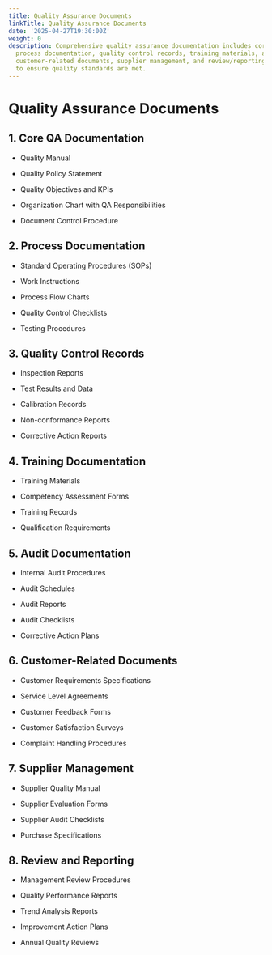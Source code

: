 ```yaml
---
title: Quality Assurance Documents
linkTitle: Quality Assurance Documents
date: '2025-04-27T19:30:00Z'
weight: 0
description: Comprehensive quality assurance documentation includes core QA documents,
  process documentation, quality control records, training materials, audit procedures,
  customer-related documents, supplier management, and review/reporting processes
  to ensure quality standards are met.
---
```



# Quality Assurance Documents

## 1. Core QA Documentation

- Quality Manual

- Quality Policy Statement

- Quality Objectives and KPIs

- Organization Chart with QA Responsibilities

- Document Control Procedure

## 2. Process Documentation

- Standard Operating Procedures (SOPs)

- Work Instructions

- Process Flow Charts

- Quality Control Checklists

- Testing Procedures

## 3. Quality Control Records

- Inspection Reports

- Test Results and Data

- Calibration Records

- Non-conformance Reports

- Corrective Action Reports

## 4. Training Documentation

- Training Materials

- Competency Assessment Forms

- Training Records

- Qualification Requirements

## 5. Audit Documentation

- Internal Audit Procedures

- Audit Schedules

- Audit Reports

- Audit Checklists

- Corrective Action Plans

## 6. Customer-Related Documents

- Customer Requirements Specifications

- Service Level Agreements

- Customer Feedback Forms

- Customer Satisfaction Surveys

- Complaint Handling Procedures

## 7. Supplier Management

- Supplier Quality Manual

- Supplier Evaluation Forms

- Supplier Audit Checklists

- Purchase Specifications

## 8. Review and Reporting

- Management Review Procedures

- Quality Performance Reports

- Trend Analysis Reports

- Improvement Action Plans

- Annual Quality Reviews